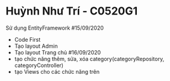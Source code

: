 # Huỳnh Như Trí - C0520G1
Sử dụng EntityFramework
#15/09/2020
- Code First
- Tạo layout Admin
- Tạo layout Trang chủ
#16/09/2020
- tạo chức năng thêm, sửa, xóa category(categoryRepository, categoryController)
- tạo Views cho các chức năng trên
